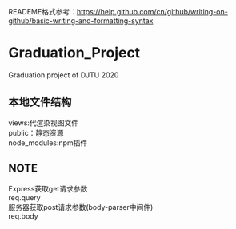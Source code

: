 READEME格式参考：https://help.github.com/cn/github/writing-on-github/basic-writing-and-formatting-syntax
# Graduation_Project
Graduation project of DJTU 2020

## 本地文件结构
views:代渲染视图文件  
public：静态资源  
node_modules:npm插件  

## NOTE
Express获取get请求参数  
req.query  
服务器获取post请求参数(body-parser中间件)  
req.body  
